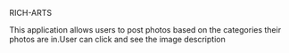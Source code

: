 RICH-ARTS

This application allows users to post photos based on the categories their photos are in.User can click and see the image description